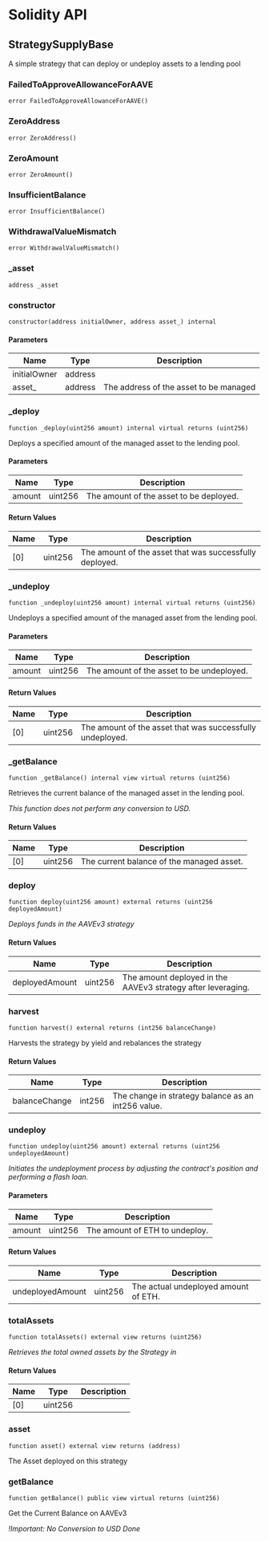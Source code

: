 # Solidity API

## StrategySupplyBase

A simple strategy that can deploy or undeploy assets to a lending pool

### FailedToApproveAllowanceForAAVE

```solidity
error FailedToApproveAllowanceForAAVE()
```

### ZeroAddress

```solidity
error ZeroAddress()
```

### ZeroAmount

```solidity
error ZeroAmount()
```

### InsufficientBalance

```solidity
error InsufficientBalance()
```

### WithdrawalValueMismatch

```solidity
error WithdrawalValueMismatch()
```

### _asset

```solidity
address _asset
```

### constructor

```solidity
constructor(address initialOwner, address asset_) internal
```

#### Parameters

| Name | Type | Description |
| ---- | ---- | ----------- |
| initialOwner | address |  |
| asset_ | address | The address of the asset to be managed |

### _deploy

```solidity
function _deploy(uint256 amount) internal virtual returns (uint256)
```

Deploys a specified amount of the managed asset to the lending pool.

#### Parameters

| Name | Type | Description |
| ---- | ---- | ----------- |
| amount | uint256 | The amount of the asset to be deployed. |

#### Return Values

| Name | Type | Description |
| ---- | ---- | ----------- |
| [0] | uint256 | The amount of the asset that was successfully deployed. |

### _undeploy

```solidity
function _undeploy(uint256 amount) internal virtual returns (uint256)
```

Undeploys a specified amount of the managed asset from the lending pool.

#### Parameters

| Name | Type | Description |
| ---- | ---- | ----------- |
| amount | uint256 | The amount of the asset to be undeployed. |

#### Return Values

| Name | Type | Description |
| ---- | ---- | ----------- |
| [0] | uint256 | The amount of the asset that was successfully undeployed. |

### _getBalance

```solidity
function _getBalance() internal view virtual returns (uint256)
```

Retrieves the current balance of the managed asset in the lending pool.

_This function does not perform any conversion to USD._

#### Return Values

| Name | Type | Description |
| ---- | ---- | ----------- |
| [0] | uint256 | The current balance of the managed asset. |

### deploy

```solidity
function deploy(uint256 amount) external returns (uint256 deployedAmount)
```

_Deploys funds in the AAVEv3 strategy_

#### Return Values

| Name | Type | Description |
| ---- | ---- | ----------- |
| deployedAmount | uint256 | The amount deployed in the AAVEv3 strategy after leveraging. |

### harvest

```solidity
function harvest() external returns (int256 balanceChange)
```

Harvests the strategy by yield and rebalances the strategy

#### Return Values

| Name | Type | Description |
| ---- | ---- | ----------- |
| balanceChange | int256 | The change in strategy balance as an int256 value. |

### undeploy

```solidity
function undeploy(uint256 amount) external returns (uint256 undeployedAmount)
```

_Initiates the undeployment process by adjusting the contract's position and performing a flash loan._

#### Parameters

| Name | Type | Description |
| ---- | ---- | ----------- |
| amount | uint256 | The amount of ETH to undeploy. |

#### Return Values

| Name | Type | Description |
| ---- | ---- | ----------- |
| undeployedAmount | uint256 | The actual undeployed amount of ETH. |

### totalAssets

```solidity
function totalAssets() external view returns (uint256)
```

_Retrieves the total owned assets by the Strategy in_

#### Return Values

| Name | Type | Description |
| ---- | ---- | ----------- |
| [0] | uint256 |  |

### asset

```solidity
function asset() external view returns (address)
```

The Asset deployed on this strategy

### getBalance

```solidity
function getBalance() public view virtual returns (uint256)
```

Get the Current Balance on AAVEv3

_!Important: No Conversion to USD Done_

